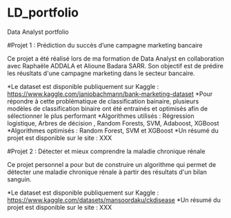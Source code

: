 # LD_portfolio
Data Analyst portfolio

#Projet 1 : Prédiction du succès d’une campagne marketing bancaire

Ce projet a été réalisé lors de ma formation de Data Analyst en collaboration avec Raphaële ADDALA et Alioune Badara SARR.
Son objectif est de prédire les réusltats d'une campagne marketing dans le secteur bancaire.

*Le dataset est disponible publiquement sur Kaggle : https://www.kaggle.com/janiobachmann/bank-marketing-dataset
*Pour répondre à cette problématique de classification bainaire, plusieurs modèles de classification binaire ont été entrainés et optimisés afin de sélectionner le plus performant 
*Algorithmes utilisés : Régression logistique, Arbres de décision , Random Forests, SVM, Adaboost, XGBoost
*Algorithmes optimisés : Random Forest, SVM et XGBoost
*Un résumé du projet est disponible sur le site : XXX 


#Projet 2 : Détecter et mieux comprendre la maladie chronique rénale

Ce projet personnel a pour but de construire un algorithme qui permet de détecter une maladie chronique rénale à partir des résultats d'un bilan sanguin.

*Le dataset est disponible publiquement sur Kaggle : https://www.kaggle.com/datasets/mansoordaku/ckdisease
*Un résumé du projet est disponible sur le site : XXX 
